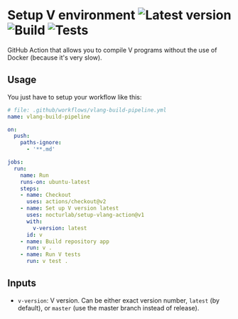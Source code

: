 # Setup V environment ![Latest version][githubBadge] ![Build][Build] ![Tests][Tests]

GitHub Action that allows you to compile V programs without the use of Docker (because it's very slow).

[githubBadge]: https://img.shields.io/github/v/release/nocturlab/setup-vlang-action
[Build]: https://github.com/nocturlab/setup-vlang-action/workflows/Build/badge.svg 
[Tests]: https://github.com/nocturlab/setup-vlang-action/workflows/Tests/badge.svg

## Usage
You just have to setup your workflow like this:

```yml
# file: .github/workflows/vlang-build-pipeline.yml
name: vlang-build-pipeline

on:
  push:
    paths-ignore:
      - '**.md'

jobs:
  run:
    name: Run
    runs-on: ubuntu-latest
    steps:
    - name: Checkout
      uses: actions/checkout@v2
    - name: Set up V version latest
      uses: nocturlab/setup-vlang-action@v1
      with:
        v-version: latest
      id: v
    - name: Build repository app
      run: v .
    - name: Run V tests
      run: v test .
```

## Inputs

- `v-version`: V version. Can be either exact version number, `latest` (by default), or `master` (use the master branch instead of release).

